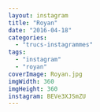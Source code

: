 ```yaml
---
layout: instagram
title: "Royan"
date: "2016-04-18"
categories: 
  - "trucs-instagrammes"
tags: 
  - "instagram"
  - "royan"
coverImage: Royan.jpg
imgWidth: 360
imgHeight: 360
instagram: BEVe3XJSmZU
---
```

